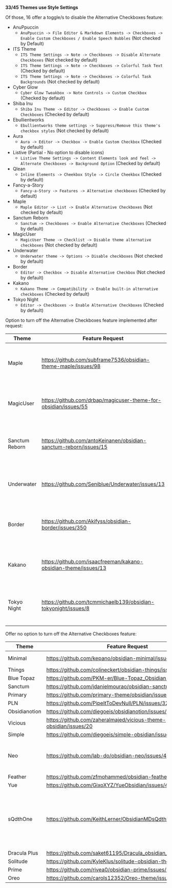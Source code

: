 **33/45 Themes use Style Settings**

Of those, 16 offer a toggle/s to disable the Alternative Checkboxes feature:
- AnuPpuccin
    - `AnuPpuccin -> File Editor & Markdown Elements -> Checkboxes -> Enable Custom Checkboxes / Enable Speech Bubbles` (Not checked by Default)
- ITS Theme
    - `ITS Theme Settings -> Note -> Checkboxes -> Disable Alternate Checkboxes` (Not checked by default)
    - `ITS Theme Settings -> Note -> Checkboxes -> Colorful Task Text` (Checked by default)
    - `ITS Theme Settings -> Note -> Checkboxes -> Colorful Task Backgrounds` (Not checked by default)
- Cyber Glow
    - `Cyber Glow Tweakbox -> Note Controls -> Custom Checkbox` (Checked by default)
- Shiba Inu
    - `Shiba Inu Theme -> Editor -> Checkboxes -> Enable Custom Checkboxes` (Checked by default)
- Ebullientworks
    - `Ebullientworks theme settings -> Suppress/Remove this theme's checkbox styles` (Not checked by default)
- Aura
    - `Aura -> Editor -> Checkbox -> Enable Custom Checkbox` (Checked by default)
- Listive (Partial - No option to disable icons)
    - `Listive Theme Settings -> Content Elements look and feel -> Alternate Checkboxes -> Background Option` (Checked by default)
- Qlean
    - `Inline Elements -> Cheekbox Style -> Circle Cheekbox` (Checked by default)
- Fancy-a-Story
	- `Fancy-a-Story -> Features -> Alternative checkboxes` (Checked by default)
- Maple
	- `Maple Editor -> List -> Enable Alternative Checkboxes` (Not checked by default)
- Sanctum Reborn
	- `Sanctum -> Checkboxes -> Enable Alternative Checkboxes` (Checked by default)
- MagicUser
	- `MagicUser Theme -> Checklist -> Disable theme alternative checkboxes` (Not checked by default)
- Underwater
	- `Underwater theme -> Options -> Disable checkboxes` (Not checked by default)
- Border
	- `Editor -> Checkbox -> Disable Alternative Checkbox` (Not checked by default)
- Kakano
	- `Kakano Theme -> Compatibility -> Enable built-in alternative checkboxes` (Checked by default)
- Tokyo Night
	- `Editor -> Checkboxes -> Enable Alternative Checkboxes` (Checked by default)

Option to turn off the Alternative Checkboxes feature implemented after request:

| Theme          | Feature Request                                                   | Status      | Notes                                   |
| -------------- | ----------------------------------------------------------------- | ----------- | --------------------------------------- |
| Maple          | https://github.com/subframe7536/obsidian-theme-maple/issues/98    | Implemented | Check above for Style Settings location |
| MagicUser      | https://github.com/drbap/magicuser-theme-for-obsidian/issues/55   | Implemented | Check above for Style Settings location |
| Sanctum Reborn | https://github.com/antoKeinanen/obsidian-sanctum-reborn/issues/15 | Implemented | Check above for Style Settings location |
| Underwater     | https://github.com/Seniblue/Underwater/issues/13                  | Implemented | Check above for Style Settings location |
| Border         | https://github.com/Akifyss/obsidian-border/issues/350             | Implemented | Check above for Style Settings location |
| Kakano         | https://github.com/isaacfreeman/kakano-obsidian-theme/issues/13   | Implemented | Check above for Style Settings location |
| Tokyo Night    | https://github.com/tcmmichaelb139/obsidian-tokyonight/issues/8    | Implemented | Check above for Style Settings location |


Offer no option to turn off the Alternative Checkboxes feature:

| Theme         | Feature Request                                                  | Status | Notes                                                              |
| ------------- | ---------------------------------------------------------------- | ------ | ------------------------------------------------------------------ |
| Minimal       | https://github.com/kepano/obsidian-minimal/issues/792            | Open   | Will look into it                                                  |
| Things        | https://github.com/colineckert/obsidian-things/issues/169        | Open   |                                                                    |
| Blue Topaz    | https://github.com/PKM-er/Blue-Topaz_Obsidian-css/issues/625     | Open   |                                                                    |
| Sanctum       | https://github.com/jdanielmourao/obsidian-sanctum/issues/232     | Open   |                                                                    |
| Primary       | https://github.com/primary-theme/obsidian/issues/255             | Open   |                                                                    |
| PLN           | https://github.com/PipeItToDevNull/PLN/issues/32                 | Open   |                                                                    |
| Obsidianotion | https://github.com/diegoeis/obsidianotion/issues/15              | Open   |                                                                    |
| Vicious       | https://github.com/zaheralmajed/vicious-theme-obsidian/issues/20 | Open   |                                                                    |
| Simple        | https://github.com/diegoeis/simple-obsidian/issues/2             | Open   |                                                                    |
| Neo           | https://github.com/lab-do/obsidian-neo/issues/4                  | Open   | Happy to implement once they have some time                        |
| Feather       | https://github.com/zfmohammed/obsidian-feather/issues/2          | Open   |                                                                    |
| Yue           | https://github.com/GixoXYZ/YueObsidian/issues/4                  | Open   |                                                                    |
| sQdthOne      | https://github.com/KeithLerner/ObsidianMDsQdthOne/issues/22      | Open   | Busy ATM. Can implement before end of year. Possibly help with PR? |
| Dracula Plus  | https://github.com/saket61195/Dracula_obsidian_theme/issues/13   | Open   |                                                                    |
| Solitude      | https://github.com/KyleKlus/solitude-obsidian-theme/issues/6     | Open   |                                                                    |
| Prime         | https://github.com/rivea0/obsidian-prime/issues/7                | Open   |                                                                    |
| Oreo          | https://github.com/carols12352/Oreo-theme/issues/1               | Open   |                                                                    |
